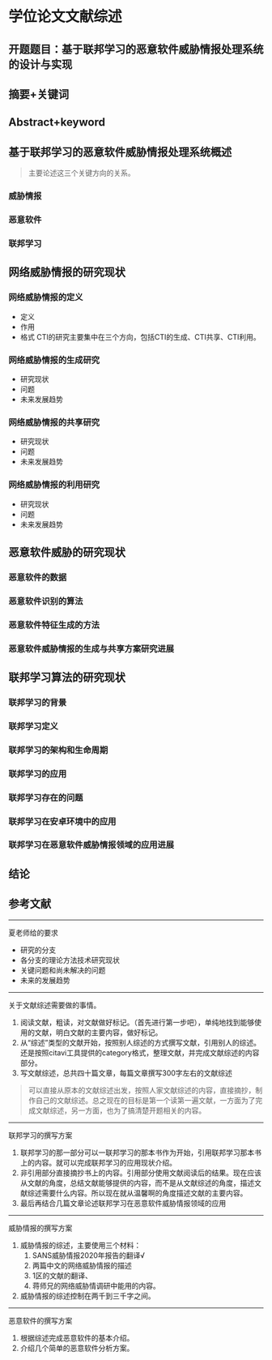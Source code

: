 # 学位论文文献综述

## 开题题目：基于联邦学习的恶意软件威胁情报处理系统的设计与实现

## 摘要+关键词

## Abstract+keyword


## 基于联邦学习的恶意软件威胁情报处理系统概述

> 主要论述这三个关键方向的关系。
### 威胁情报
### 恶意软件
### 联邦学习

## 网络威胁情报的研究现状



### 网络威胁情报的定义
* 定义
* 作用
* 格式
CTI的研究主要集中在三个方向，包括CTI的生成、CTI共享、CTI利用。
### 网络威胁情报的生成研究
* 研究现状
* 问题
* 未来发展趋势
### 网络威胁情报的共享研究
* 研究现状
* 问题
* 未来发展趋势
### 网络威胁情报的利用研究

* 研究现状
* 问题
* 未来发展趋势

## 恶意软件威胁的研究现状

### 恶意软件的数据
### 恶意软件识别的算法
### 恶意软件特征生成的方法
### 恶意软件威胁情报的生成与共享方案研究进展

## 联邦学习算法的研究现状

### 联邦学习的背景
### 联邦学习定义
### 联邦学习的架构和生命周期
### 联邦学习的应用
### 联邦学习存在的问题
### 联邦学习在安卓环境中的应用
### 联邦学习在恶意软件威胁情报领域的应用进展

## 结论
## 参考文献



----------
夏老师给的要求
* 研究的分支
* 各分支的理论方法技术研究现状
* 关键问题和尚未解决的问题
* 未来的发展趋势
----------

关于文献综述需要做的事情。

1. 阅读文献，粗读，对文献做好标记。（首先进行第一步吧），单纯地找到能够使用的文献，明白文献的主要内容，做好标记。
2. 从“综述”类型的文献开始，按照别人综述的方式撰写文献，引用别人的综述。还是按照citavi工具提供的category格式，整理文献，并完成文献综述的内容部分。
3. 写文献综述，总共四十篇文章，每篇文章撰写300字左右的文献综述

> 可以直接从原本的文献综述出发，按照人家文献综述的内容，直接摘抄，制作自己的文献综述。总之现在的目标是第一个读第一遍文献，一方面为了完成文献综述，另一方面，也为了搞清楚开题相关的内容。

---------------------
联邦学习的撰写方案

1. 联邦学习的那一部分可以一联邦学习的那本书作为开始，引用联邦学习那本书上的内容。就可以完成联邦学习的应用现状介绍。
2. 非引用部分直接摘抄书上的内容。引用部分使用文献阅读后的结果。现在应该从文献的角度，总结文献能够提供的内容，而不是从文献综述的角度，描述文献综述需要什么内容。所以现在就从温馨啊的角度描述文献的主要内容。
3. 最后再结合几篇文章论述联邦学习在恶意软件威胁情报领域的应用

---------------------
威胁情报的撰写方案
1. 威胁情报的综述，主要使用三个材料：
   1. SANS威胁情报2020年报告的翻译√
   2. 两篇中文的网络威胁情报的描述
   3. 1区的文献的翻译、
   4. 蒋师兄的网络威胁情调研中能用的内容。
2. 威胁情报的综述控制在两千到三千字之间。


--------------------
恶意软件的撰写方案
1. 根据综述完成恶意软件的基本介绍。
2. 介绍几个简单的恶意软件分析方案。

